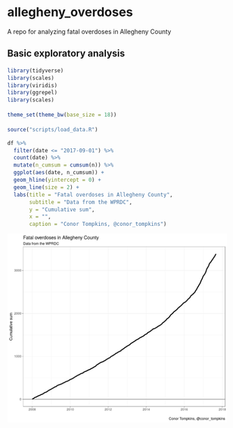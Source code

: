 
allegheny\_overdoses
====================

A repo for analyzing fatal overdoses in Allegheny County

Basic exploratory analysis
--------------------------

``` r
library(tidyverse)
library(scales)
library(viridis)
library(ggrepel)
library(scales)

theme_set(theme_bw(base_size = 18))

source("scripts/load_data.R")
```

``` r
df %>% 
  filter(date <= "2017-09-01") %>% 
  count(date) %>% 
  mutate(n_cumsum = cumsum(n)) %>% 
  ggplot(aes(date, n_cumsum)) +
  geom_hline(yintercept = 0) +
  geom_line(size = 2) +
  labs(title = "Fatal overdoses in Allegheny County",
       subtitle = "Data from the WPRDC",
       y = "Cumulative sum",
       x = "",
       caption = "Conor Tompkins, @conor_tompkins")
```

![](README_files/figure-markdown_github/cumulative_plot-1.png)

